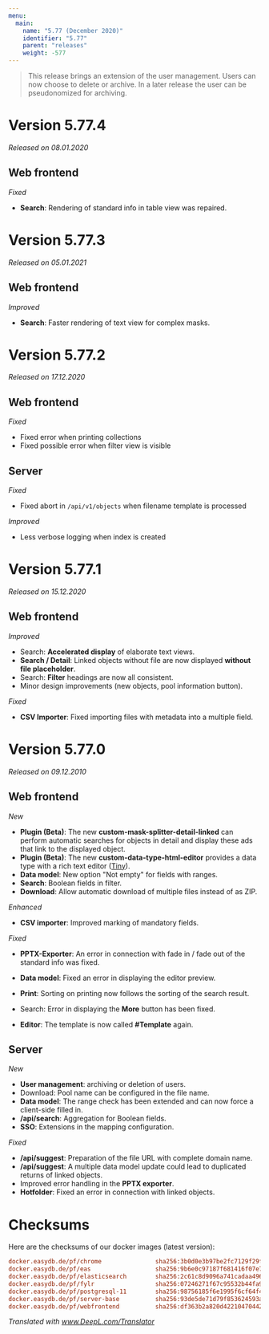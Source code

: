 ```yaml
---
menu:
  main:
    name: "5.77 (December 2020)"
    identifier: "5.77"
    parent: "releases"
    weight: -577
---
```


> This release brings an extension of the user management. Users can now choose to delete or archive. In a later release the user can be pseudonomized for archiving.

# Version 5.77.4

*Released on 08.01.2020*

## Web frontend

*Fixed*

* **Search**: Rendering of standard info in table view was repaired.

# Version 5.77.3

*Released on 05.01.2021*

## Web frontend

*Improved*

* **Search**: Faster rendering of text view for complex masks.

# Version 5.77.2

*Released on 17.12.2020*

## Web frontend

*Fixed*

* Fixed error when printing collections
* Fixed possible error when filter view is visible

## Server

*Fixed*

* Fixed abort in `/api/v1/objects` when filename template is processed

*Improved*

* Less verbose logging when index is created

# Version 5.77.1

*Released on 15.12.2020*

## Web frontend

*Improved*

* Search: **Accelerated display** of elaborate text views.
* **Search / Detail**: Linked objects without file are now displayed **without file placeholder**.
* Search: **Filter** headings are now all consistent.
* Minor design improvements (new objects, pool information button).

*Fixed*

* **CSV Importer**: Fixed importing files with metadata into a multiple field.

# Version 5.77.0

*Released on 09.12.2010*

## Web frontend

*New*

* **Plugin (Beta)**: The new **custom-mask-splitter-detail-linked** can perform automatic searches for objects in detail and display these ads that link to the displayed object.
* **Plugin (Beta)**: The new **custom-data-type-html-editor** provides a data type with a rich text editor ([Tiny](https://www.tiny.cloud/)).
* **Data model**: New option "Not empty" for fields with ranges.
* **Search**: Boolean fields in filter.
* **Download**: Allow automatic download of multiple files instead of as ZIP.

*Enhanced*

* **CSV importer**: Improved marking of mandatory fields.

*Fixed*

* **PPTX-Exporter**: An error in connection with fade in / fade out of the standard info was fixed.

* **Data model**: Fixed an error in displaying the editor preview.
* **Print**: Sorting on printing now follows the sorting of the search result.
* Search: Error in displaying the **More** button has been fixed.
* **Editor**: The template is now called **#Template** again.

## Server

*New*

* **User management**: archiving or deletion of users.
* Download: Pool name can be configured in the file name.
* **Data model**: The range check has been extended and can now force a client-side filled in.
* **/api/search**: Aggregation for Boolean fields.
* **SSO**: Extensions in the mapping configuration.

*Fixed*

* **/api/suggest**: Preparation of the file URL with complete domain name.
* **/api/suggest**: A multiple data model update could lead to duplicated returns of linked objects.
* Improved error handling in the **PPTX exporter**.
* **Hotfolder**: Fixed an error in connection with linked objects.

# Checksums

Here are the checksums of our docker images (latest version):

```ini
docker.easydb.de/pf/chrome               sha256:3b0d0e3b97be2fc7129f29f56434608f6fcb3a213b2f7cfe042eccd6adbe6d0b
docker.easydb.de/pf/eas                  sha256:9b6e0c97187f681416f07e75e13a5641785f1649d569d5c4e81364fde56535d4
docker.easydb.de/pf/elasticsearch        sha256:2c61c8d9096a741cadaa496861ae13bdc4ce808995710a2849c29e25160350c3
docker.easydb.de/pf/fylr                 sha256:07246271f67c95532b44fa962eabe08eb4d0cf33fa58c96d046dc18d51b8dfc2
docker.easydb.de/pf/postgresql-11        sha256:98756185f6e1995f6cf64f46d1190968f771311967187dd5bf5c433157517290
docker.easydb.de/pf/server-base          sha256:93de5de71d79f853624593a2b62ed9de05d407c820294787eb0ab4efdc20f4cf
docker.easydb.de/pf/webfrontend          sha256:df363b2a820d422104704421bd3766e2e9e2295e3efc9b609aab078aa1a461b6
```

*Translated with www.DeepL.com/Translator*

